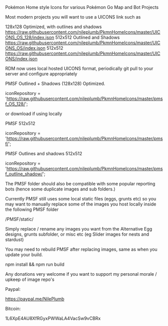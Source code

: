 Pokémon Home style Icons for various Pokémon Go Map and Bot Projects

Most modern projects you will want to use a UICONS link such as 

128x128 Optimized, with outlines and shadows
https://raw.githubusercontent.com/nileplumb/PkmnHomeIcons/master/UICONS_OS_128/index.json
512x512 Outlined and Shadows
https://raw.githubusercontent.com/nileplumb/PkmnHomeIcons/master/UICONS_OS/index.json
512x512
https://raw.githubusercontent.com/nileplumb/PkmnHomeIcons/master/UICONS/index.json

RDM now uses local hosted UICONS format, periodically git pull to your server and configure appropriately

PMSF Outlined + Shadows (128x128) Optimized.

iconRepository = 'https://raw.githubusercontent.com/nileplumb/PkmnHomeIcons/master/pmsf_OS_128/';

or download if using locally

PMSF 512x512

iconRepository = 'https://raw.githubusercontent.com/nileplumb/PkmnHomeIcons/master/pmsf/';

PMSF Outlines and shadows 512x512

iconRepository = 'https://raw.githubusercontent.com/nileplumb/PkmnHomeIcons/master/pmsf_outline_shadow/';


The PMSF folder should also be compatible with some popular reporting bots (hence some duplicate images and sub folders.)

Currently PMSF still uses some local static files (eggs, grunts etc) so you may want to manually replace some of the images you host locally inside the following PMSF folder

/PMSF/static/

Simply replace / rename any images you want from the Alternative Egg designs, grunts subfolder, or misc etc (eg Slider images for nests and stardust)

You may need to rebuild PMSF after replacing images, same as when you update your build.

npm install && npm run build


Any donations very welcome if you want to support my personal morale / upkeep of image repo's

Paypal:

https://paypal.me/NilePlumb

Bitcoin:

1L6XpE4AU8XfRGyxPWWaLA4VacSw9vCBRx
